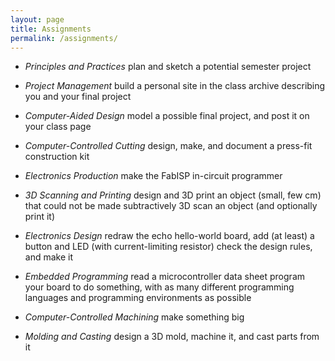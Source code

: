 ```yaml
---
layout: page
title: Assignments
permalink: /assignments/
---
```


-  *Principles and Practices*
plan and sketch a potential semester project

-  *Project Management*
build a personal site in the class archive describing you and your final project

-  *Computer-Aided Design*
model a possible final project, and post it on your class page

-  *Computer-Controlled Cutting*
design, make, and document a press-fit construction kit

-  *Electronics Production*
make the FabISP in-circuit programmer

-  *3D Scanning and Printing*
design and 3D print an object (small, few cm) that could not be made subtractively
3D scan an object (and optionally print it)

-  *Electronics Design*
redraw the echo hello-world board,
add (at least) a button and LED (with current-limiting resistor)
check the design rules, and make it

-  *Embedded Programming*
read a microcontroller data sheet
program your board to do something, with as many different programming languages
and programming environments as possible

-  *Computer-Controlled Machining*
make something big

-  *Molding and Casting*
design a 3D mold, machine it, and cast parts from it
